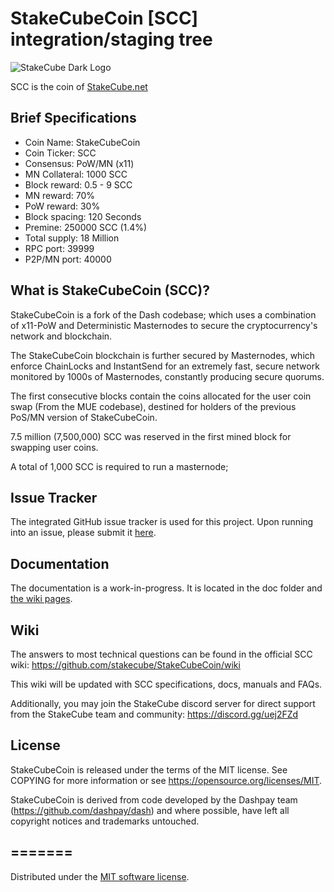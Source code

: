 StakeCubeCoin [SCC] integration/staging tree
========================================


![StakeCube Dark Logo](https://stakecube.net/app/download/media/logo-dark.png)

SCC is the coin of [StakeCube.net](https://stakecube.net/)

Brief Specifications
--------------------

* Coin Name:       StakeCubeCoin
* Coin Ticker:     SCC
* Consensus:       PoW/MN (x11)
* MN Collateral:   1000 SCC
* Block reward:    0.5 - 9 SCC
* MN reward:       70%
* PoW reward:      30%
* Block spacing:   120 Seconds
* Premine:         250000 SCC (1.4%)
* Total supply:    18 Million
* RPC port:        39999
* P2P/MN port:     40000


What is StakeCubeCoin (SCC)?
-------------------------

StakeCubeCoin is a fork of the Dash codebase; which uses a combination of x11-PoW and Deterministic Masternodes to secure the cryptocurrency's network and blockchain.

The StakeCubeCoin blockchain is further secured by Masternodes, which enforce ChainLocks and InstantSend for an extremely fast, secure network monitored by 1000s of Masternodes, constantly producing secure quorums.

The first consecutive blocks contain the coins allocated for the user coin swap (From the MUE codebase), destined for holders of the previous PoS/MN version of StakeCubeCoin.

7.5 million (7,500,000) SCC was reserved in the first mined block for swapping user coins.

A total of 1,000 SCC is required to run a masternode;


Issue Tracker
------------

The integrated GitHub issue tracker is used for this project. Upon running into an issue, please submit it [here](https://github.com/stakecube/StakeCubeCoin/issues).


Documentation
-------------

The documentation is a work-in-progress. It is located in the doc folder and [the wiki pages](https://github.com/stakecube/StakeCubeCoin/wiki).


Wiki
----

The answers to most technical questions can be found in the official SCC wiki:
https://github.com/stakecube/StakeCubeCoin/wiki

This wiki will be updated with SCC specifications, docs, manuals and FAQs.

Additionally, you may join the StakeCube discord server for direct support from the StakeCube team and community:
https://discord.gg/uej2FZd


License
-------

StakeCubeCoin is released under the terms of the MIT license.
See COPYING for more information or see https://opensource.org/licenses/MIT.

StakeCubeCoin is derived from code developed by the Dashpay team (https://github.com/dashpay/dash) and where possible, have left all copyright notices and trademarks untouched.

=======
---------------------
Distributed under the [MIT software license](/COPYING).
